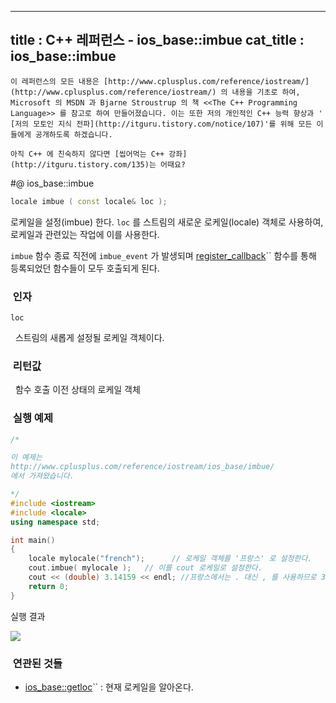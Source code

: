 ----------------
title : C++ 레퍼런스 - ios_base::imbue
cat_title :  ios_base::imbue
--------------



```warning
이 레퍼런스의 모든 내용은 [http://www.cplusplus.com/reference/iostream/](http://www.cplusplus.com/reference/iostream/) 의 내용을 기초로 하여, Microsoft 의 MSDN 과 Bjarne Stroustrup 의 책 <<The C++ Programming Language>> 를 참고로 하여 만들어졌습니다. 이는 또한 저의 개인적인 C++ 능력 향상과 ' [저의 모토인 지식 전파](http://itguru.tistory.com/notice/107)'를 위해 모든 이들에게 공개하도록 하겠습니다.
```

```info
아직 C++ 에 친숙하지 않다면 [씹어먹는 C++ 강좌](http://itguru.tistory.com/135)는 어때요?
```

#@ ios_base::imbue

```cpp
locale imbue ( const locale& loc );
```


로케일을 설정(imbue) 한다.
`loc` 를 스트림의 새로운 로케일(locale) 객체로 사용하여, 로케일과 관련있는 작업에 이를 사용한다.

`imbue` 함수 종료 직전에 `imbue_event` 가 발생되며 [register_callback](http://itguru.tistory.com/159)`` 함수를 통해 등록되었던 함수들이 모두 호출되게 된다.





###  인자




`loc`

  스트림의 새롭게 설정될 로케일 객체이다.




###  리턴값




  함수 호출 이전 상태의 로케일 객체



###  실행 예제




```cpp
/*

이 예제는
http://www.cplusplus.com/reference/iostream/ios_base/imbue/
에서 가져왔습니다.

*/
#include <iostream>
#include <locale>
using namespace std;

int main()
{
    locale mylocale("french");      // 로케일 객체를 '프랑스' 로 설정한다.
    cout.imbue( mylocale );   // 이를 cout 로케일로 설정한다.
    cout << (double) 3.14159 << endl; //프랑스에서는 . 대신 , 를 사용하므로 3,14159 로 표시된다.
    return 0;
}
```

실행 결과

![](http://img1.daumcdn.net/thumb/R1920x0/?fname=http%3A%2F%2Fcfile24.uf.tistory.com%2Fimage%2F13095D574E4E10412DED75)



###  연관된 것들

*  [ios_base::getloc](http://itguru.tistory.com/160)`` : 현재 로케일을 알아온다.
